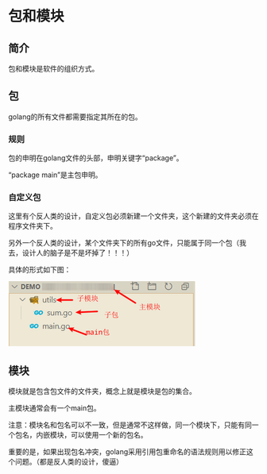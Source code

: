 # 包和模块

## 简介

包和模块是软件的组织方式。

## 包

golang的所有文件都需要指定其所在的包。

### 规则

包的申明在golang文件的头部，申明关键字“package”。

“package main”是主包申明。

### 自定义包

这里有个反人类的设计，自定义包必须新建一个文件夹，这个新建的文件夹必须在程序文件夹下。

另外一个反人类的设计，某个文件夹下的所有go文件，只能属于同一个包（我去，设计人的脑子是不是坏掉了！！！）

具体的形式如下图：

![01.png](./img/01.png)

## 模块

模块就是包含包文件的文件夹，概念上就是模块是包的集合。

主模块通常会有一个main包。

注意：模块名和包名可以不一致，但是通常不这样做，同一个模块下，只能有同一个包名，内嵌模块，可以使用一个新的包名。

重要的是，如果出现包名冲突，golang采用引用包重命名的语法规则用以修正这个问题。（都是反人类的设计，傻逼）
